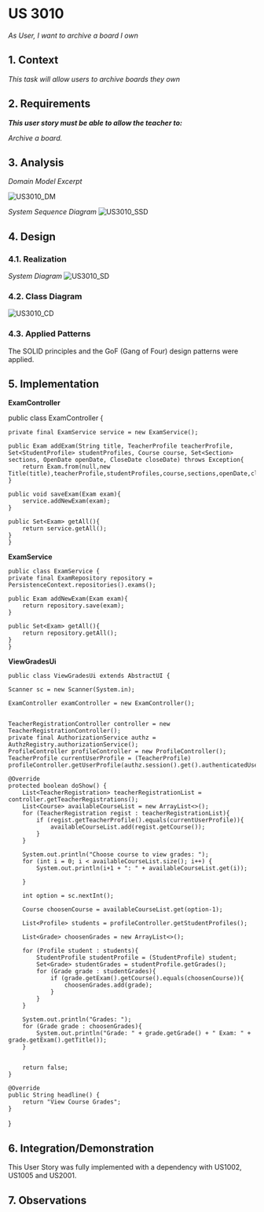 # US 3010

*As User, I want to archive a board I own*

## 1. Context

*This task will allow users to archive boards they own*

## 2. Requirements

***This user story must be able to allow the teacher to:***

*Archive a board.*


## 3. Analysis

*Domain Model Excerpt*

![US3010_DM](/DM/US3010_DM.svg)

*System Sequence Diagram*
![US3010_SSD](/SSD/US3010_SSD.svg)
## 4. Design

### 4.1. Realization

*System Diagram*
![US3010_SD](/SD/US3010_SD.svg)

### 4.2. Class Diagram

![US3010_CD](/CD/US3010_CD.svg)

### 4.3. Applied Patterns

The SOLID principles and the GoF (Gang of Four) design patterns were applied.

## 5. Implementation

**ExamController**

public class ExamController {

    private final ExamService service = new ExamService();

    public Exam addExam(String title, TeacherProfile teacherProfile, Set<StudentProfile> studentProfiles, Course course, Set<Section> sections, OpenDate openDate, CloseDate closeDate) throws Exception{
        return Exam.from(null,new Title(title),teacherProfile,studentProfiles,course,sections,openDate,closeDate);
    }

    public void saveExam(Exam exam){
        service.addNewExam(exam);
    }

    public Set<Exam> getAll(){
        return service.getAll();
    }
    }

**ExamService**

    public class ExamService {
    private final ExamRepository repository = PersistenceContext.repositories().exams();

    public Exam addNewExam(Exam exam){
        return repository.save(exam);
    }

    public Set<Exam> getAll(){
        return repository.getAll();
    }
    }

**ViewGradesUi**

    public class ViewGradesUi extends AbstractUI {

    Scanner sc = new Scanner(System.in);

    ExamController examController = new ExamController();


    TeacherRegistrationController controller = new TeacherRegistrationController();
    private final AuthorizationService authz = AuthzRegistry.authorizationService();
    ProfileController profileController = new ProfileController();
    TeacherProfile currentUserProfile = (TeacherProfile) profileController.getUserProfile(authz.session().get().authenticatedUser()).get();

    @Override
    protected boolean doShow() {
        List<TeacherRegistration> teacherRegistrationList = controller.getTeacherRegistrations();
        List<Course> availableCourseList = new ArrayList<>();
        for (TeacherRegistration regist : teacherRegistrationList){
            if (regist.getTeacherProfile().equals(currentUserProfile)){
                availableCourseList.add(regist.getCourse());
            }
        }

        System.out.println("Choose course to view grades: ");
        for (int i = 0; i < availableCourseList.size(); i++) {
            System.out.println(i+1 + ": " + availableCourseList.get(i));

        }

        int option = sc.nextInt();

        Course choosenCourse = availableCourseList.get(option-1);

        List<Profile> students = profileController.getStudentProfiles();

        List<Grade> choosenGrades = new ArrayList<>();

        for (Profile student : students){
            StudentProfile studentProfile = (StudentProfile) student;
            Set<Grade> studentGrades = studentProfile.getGrades();
            for (Grade grade : studentGrades){
                if (grade.getExam().getCourse().equals(choosenCourse)){
                    choosenGrades.add(grade);
                }
            }
        }

        System.out.println("Grades: ");
        for (Grade grade : choosenGrades){
            System.out.println("Grade: " + grade.getGrade() + " Exam: " + grade.getExam().getTitle());
        }


        return false;
    }

    @Override
    public String headline() {
        return "View Course Grades";
    }
}


## 6. Integration/Demonstration

This User Story was fully implemented with a dependency with US1002, US1005 and US2001.

## 7. Observations
